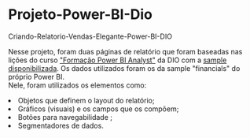 # Projeto-Power-BI-Dio
Criando-Relatorio-Vendas-Elegante-Power-BI-DIO

Nesse projeto, foram duas páginas de relatório que foram baseadas nas lições do curso ["Formação Power BI Analyst"](https://web.dio.me/track/formacao-power-bi-analyst) da DIO com a [sample disponibilizada](https://github.com/julianazanelatto/power_bi_analyst ). Os dados utilizados foram os da sample "financials" do próprio Power BI. 
\
Nele, foram utilizados os elementos como:
<li>Objetos que definem o layout do relatório;</li>
<li>Gráficos (visuais) e os campos que os compõem;</li>
<li>Botões para navegabilidade ;</li>
<li>Segmentadores de dados.</li>
